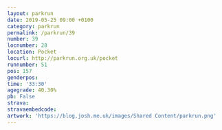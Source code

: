 ```yaml
---
layout: parkrun
date: 2019-05-25 09:00 +0100
category: parkrun
permalink: /parkrun/39
number: 39
locnumber: 28
location: Pocket
locurl: http://parkrun.org.uk/pocket
runnumber: 51
pos: 157
genderpos: 
time: '33:30'
agegrade: 40.30%
pb: False
strava: 
stravaembedcode:
artwork: 'https://blog.josh.me.uk/images/Shared Content/parkrun.png'
---
```


